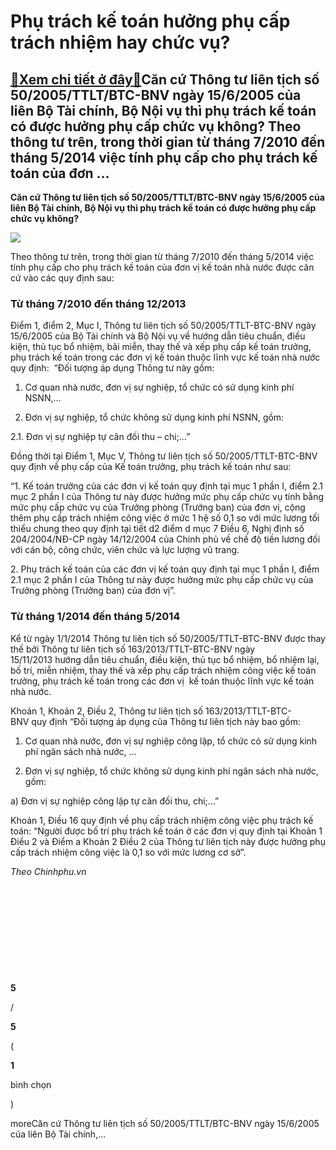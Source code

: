 Phụ trách kế toán hưởng phụ cấp trách nhiệm hay chức vụ?
========================================================

[:gift:Xem chi tiết ở đây:gift:](https://hddtvn.com/phu-trach-ke-toan-huong-phu-cap-trach-nhiem-hay-chuc-vu/)Căn cứ Thông tư liên tịch số 50/2005/TTLT/BTC-BNV ngày 15/6/2005 của liên Bộ Tài chính, Bộ Nội vụ thì phụ trách kế toán có được hưởng phụ cấp chức vụ không? Theo thông tư trên, trong thời gian từ tháng 7/2010 đến tháng 5/2014 việc tính phụ cấp cho phụ trách kế toán của đơn …
-----------------------------------------------------------------------------------------------------------------------------------------------------------------------------------------------------------------------------------------------------------------------------------

**Căn cứ Thông tư liên tịch số 50/2005/TTLT/BTC-BNV ngày 15/6/2005 của liên Bộ Tài chính, Bộ Nội vụ thì phụ trách kế toán có được hưởng phụ cấp chức vụ không?**


![](https://hddtvn.com/wp-content/uploads/2021/01/Cong-viec-cua-ke-toan-tong-hop-1.jpg)


Theo thông tư trên, trong thời gian từ tháng 7/2010 đến tháng 5/2014 việc tính phụ cấp cho phụ trách kế toán của đơn vị kế toán nhà nước được căn cứ vào các quy định sau:


### Từ tháng 7/2010 đến tháng 12/2013


Điểm 1, điểm 2, Mục I, Thông tư liên tịch số 50/2005/TTLT-BTC-BNV ngày 15/6/2005 của Bộ Tài chính và Bộ Nội vụ về hướng dẫn tiêu chuẩn, điều kiện, thủ tục bổ nhiệm, bãi miễn, thay thế và xếp phụ cấp kế toán trưởng, phụ trách kế toán trong các đơn vị kế toán thuộc lĩnh vực kế toán nhà nước quy định:  “Đối tượng áp dụng Thông tư này gồm:


1. Cơ quan nhà nước, đơn vị sự nghiệp, tổ chức có sử dụng kinh phí NSNN,…


2. Đơn vị sự nghiệp, tổ chức không sử dụng kinh phí NSNN, gồm:


2.1. Đơn vị sự nghiệp tự cân đối thu – chi;…”


Đồng thời tại Điểm 1, Mục V, Thông tư liên tịch số 50/2005/TTLT-BTC-BNV quy định về phụ cấp của Kế toán trưởng, phụ trách kế toán như sau:


“1. Kế toán trưởng của các đơn vị kế toán quy định tại mục 1 phần I, điểm 2.1 mục 2 phần I của Thông tư này được hưởng mức phụ cấp chức vụ tính bằng mức phụ cấp chức vụ của Trưởng phòng (Trưởng ban) của đơn vị, cộng thêm phụ cấp trách nhiệm công việc ở mức 1 hệ số 0,1 so với mức lương tối thiểu chung theo quy định tại tiết d2 điểm d mục 7 Điều 6, Nghị định số 204/2004/NĐ-CP ngày 14/12/2004 của Chính phủ về chế độ tiền lương đối với cán bộ, công chức, viên chức và lực lượng vũ trang.


2. Phụ trách kế toán của các đơn vị kế toán quy định tại mục 1 phần I, điểm 2.1 mục 2 phần I của Thông tư này được hưởng mức phụ cấp chức vụ của Trưởng phòng (Trưởng ban) của đơn vị”.


### Từ tháng 1/2014 đến tháng 5/2014


Kể từ ngày 1/1/2014 Thông tư liên tịch số 50/2005/TTLT-BTC-BNV được thay thế bởi Thông tư liên tịch số 163/2013/TTLT-BTC-BNV ngày 15/11/2013 hướng dẫn tiêu chuẩn, điều kiện, thủ tục bổ nhiệm, bổ nhiệm lại, bố trí, miễn nhiệm, thay thế và xếp phụ cấp trách nhiệm công việc kế toán trưởng, phụ trách kế toán trong các đơn vị  kế toán thuộc lĩnh vực kế toán nhà nước.


Khoản 1, Khoản 2, Điều 2, Thông tư liên tịch số 163/2013/TTLT-BTC-BNV quy định “Đối tượng áp dụng của Thông tư liên tịch này bao gồm:


1. Cơ quan nhà nước, đơn vị sự nghiệp công lập, tổ chức có sử dụng kinh phí ngân sách nhà nước, …


2. Đơn vị sự nghiệp, tổ chức không sử dụng kinh phí ngân sách nhà nước, gồm:


a) Đơn vị sự nghiệp công lập tự cân đối thu, chi;…”


Khoản 1, Điều 16 quy định về phụ cấp trách nhiệm công việc phụ trách kế toán: “Người được bố trí phụ trách kế toán ở các đơn vị quy định tại Khoản 1 Điều 2 và Điểm a Khoản 2 Điều 2 của Thông tư liên tịch này được hưởng phụ cấp trách nhiệm công việc là 0,1 so với mức lương cơ sở”.


*Theo Chinhphu.vn*


 


 


 


 


 








































**5**  

/  

**5**  

(  

**1**  

  

 bình chọn   

)


moreCăn cứ Thông tư liên tịch số 50/2005/TTLT/BTC-BNV ngày 15/6/2005 của liên Bộ Tài chính,…

